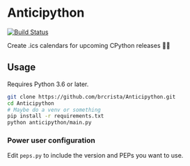 # Anticipython

[![Build Status](https://dev.azure.com/briancristante/Anticipython/_apis/build/status/Anticipython?branchName=master)](https://dev.azure.com/briancristante/Anticipython/_build/latest?definitionId=10&branchName=master)

Create .ics calendars for upcoming CPython releases 🐍👀

## Usage

Requires Python 3.6 or later.

```bash
git clone https://github.com/brcrista/Anticipython.git
cd Anticipython
# Maybe do a venv or something
pip install -r requirements.txt
python anticipython/main.py
```

### Power user configuration
Edit `peps.py` to include the version and PEPs you want to use.
